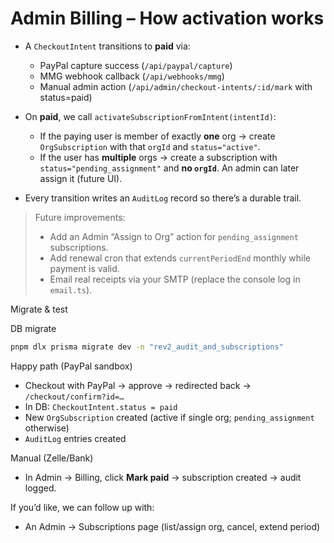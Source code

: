 # Admin Billing – How activation works

- A `CheckoutIntent` transitions to **paid** via:
  - PayPal capture success (`/api/paypal/capture`)
  - MMG webhook callback (`/api/webhooks/mmg`)
  - Manual admin action (`/api/admin/checkout-intents/:id/mark` with status=paid)

- On **paid**, we call `activateSubscriptionFromIntent(intentId)`:
  - If the paying user is member of exactly **one** org → create `OrgSubscription` with that `orgId` and `status="active"`.
  - If the user has **multiple** orgs → create a subscription with `status="pending_assignment"` and **no `orgId`**. An admin can later assign it (future UI).

- Every transition writes an `AuditLog` record so there’s a durable trail.

> Future improvements:
> - Add an Admin “Assign to Org” action for `pending_assignment` subscriptions.
> - Add renewal cron that extends `currentPeriodEnd` monthly while payment is valid.
> - Email real receipts via your SMTP (replace the console log in `email.ts`).

Migrate & test

DB migrate

```sh
pnpm dlx prisma migrate dev -n "rev2_audit_and_subscriptions"
```

Happy path (PayPal sandbox)

- Checkout with PayPal → approve → redirected back → `/checkout/confirm?id=…`
- In DB: `CheckoutIntent.status = paid`
- New `OrgSubscription` created (active if single org; `pending_assignment` otherwise)
- `AuditLog` entries created

Manual (Zelle/Bank)

- In Admin → Billing, click **Mark paid** → subscription created → audit logged.

If you’d like, we can follow up with:

- An Admin → Subscriptions page (list/assign org, cancel, extend period)
